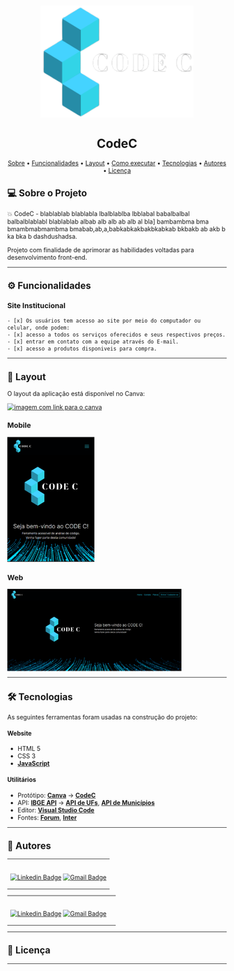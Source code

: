 <p align="center">
    <img src="./assets/images/logo.png" width="350" title="hover text">
</p>
<h1 align="center">CodeC</h1>

<p align="center">
    <a href="#-sobre-o-projeto">Sobre</a> •
    <a href="#-funcionalidades">Funcionalidades</a> •
    <a href="#-layout">Layout</a> • 
    <a href="#-como-executar-o-projeto">Como executar</a> • 
    <a href="#-tecnologias">Tecnologias</a> • 
    <a href="#-autores">Autores</a> • 
    <a href="#user-content--licença">Licença</a>
</p>

## 💻 Sobre o Projeto
💥 CodeC - blablablab blablabla lbalblablba lbblabal babalbalbal balbalblablabl blablablab albab alb alb ab alb al bla]
bambambma bma bmambmabmambma bmabab,ab,a,babkabkakbakbkabkab  bkbakb ab akb b ka bka b dashdushadsa.

Projeto com finalidade de aprimorar as habilidades voltadas para desenvolvimento front-end.

---

## ⚙️ Funcionalidades

### Site Institucional
    - [x] Os usuários tem acesso ao site por meio do computador ou celular, onde podem:
    - [x] acesso a todos os serviços oferecidos e seus respectivos preços.
    - [x] entrar em contato com a equipe através do E-mail.
    - [x] acesso a produtos disponiveis para compra.

---

## 🎨 Layout

O layout da aplicação está disponível no Canva:

<a href="https://www.canva.com/design/DAFBE91USjI/qRqv9aWkErwQ8mB1omT0HQ/edit?utm_content=DAFBE91USjI&utm_campaign=designshare&utm_medium=link2&utm_source=sharebutton">
  <img alt="imagem com link para o canva" src="https://img.shields.io/badge/Canva-%2300C4CC.svg?style=for-the-badge&logo=Canva&logoColor=white">
</a>

### Mobile
<!-- PRINT dO SITE NO CELULAR -->
<p align="center"></p>
  <img alt="printPagina" title="#NextLevelWeek" src="./assets/images/printPaginaHomeMobile.png" width="200px">
</p>

### Web
<!-- PRINT dO SITE NO COMPUTADOR -->
<p align="center" style="display: flex; align-items: flex-start;">
  <img alt="printPagina" title="#NextLevelWeek" src="./assets/images/printPaginaHome.png" width="400px">
</p>

---

## 🛠 Tecnologias

As seguintes ferramentas foram usadas na construção do projeto:

#### **Website**

-   HTML 5
-   CSS 3
-   **[JavaScript](https://www.javascript.com/)**



#### **Utilitários**

-   Protótipo:  **[Canva](https://www.canva.com/)**  →  **[CodeC](https://www.figma.com/file/D41nbP0LDvkQfpi2z7JcjL/Hades-%7C-Barber-Lounge?node-id=1%3A2)**
-   API:  **[IBGE API](https://servicodados.ibge.gov.br/api/docs/localidades?versao=1)**  →  **[API de UFs](https://servicodados.ibge.gov.br/api/docs/localidades?versao=1#api-UFs-estadosGet)**,  **[API de Municípios](https://servicodados.ibge.gov.br/api/docs/localidades?versao=1#api-Municipios-estadosUFMunicipiosGet)**
-   Editor:  **[Visual Studio Code](https://code.visualstudio.com/)**
-   Fontes:  **[Forum](https://fonts.google.com/specimen/Forum?query=forum)**, **[Inter](https://fonts.google.com/specimen/Inter?query=inter)**

---

## 🦸 Autores

<table>
<tr>
<td>

<br>

[![Linkedin Badge](https://img.shields.io/badge/-Brenda-blue?style=flat-square&logo=Linkedin&logoColor=white&link=https://www.linkedin.com/in/brendatondin/)](https://www.linkedin.com/in/brendatondin/) 
[![Gmail Badge](https://img.shields.io/badge/-bentotbrenda@gmail.com-c14438?style=flat-square&logo=Gmail&logoColor=white&link=mailto:salves726@gmail.com)](mailto:bentotbrenda@gmail.com)

</table>

<table>
<tr>
<td>

<br>

[![Linkedin Badge](https://img.shields.io/badge/-Igor-blue?style=flat-square&logo=Linkedin&logoColor=white&link=https://www.linkedin.com/in/igor-reis-b6b84120a/)](https://www.linkedin.com/in/igor-reis-b6b84120a/) 
[![Gmail Badge](https://img.shields.io/badge/-bentotbrenda@gmail.com-c14438?style=flat-square&logo=Gmail&logoColor=white&link=mailto:salves726@gmail.com)](mailto:bentotbrenda@gmail.com)

</td>
<td>
</td>
</tr>
</table>


---

## 📝 Licença


---